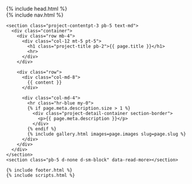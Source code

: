 <!doctype html>
<!--[if lt IE 7]><html class="no-js lt-ie9 lt-ie8 lt-ie7" lang="{{ page.lang | default: site.lang | default: "en" }}"> <![endif]-->
<!--[if IE 7]><html class="no-js lt-ie9 lt-ie8" lang="{{ page.lang | default: site.lang | default: "en" }}"> <![endif]-->
<!--[if IE 8]><html class="no-js lt-ie9" lang="{{ page.lang | default: site.lang | default: "en" }}"> <![endif]-->
<!--[if gt IE 8]><!-->
<html class="no-js" lang="{{ page.lang | default: site.lang | default: 'en' }}">
<!--<![endif]-->
{% include head.html %}

<body class="{{ page.class }}">
  <div class="main-layout">
    {% include nav.html %}

    <section class="project-contentpt-3 pb-5 text-md">
      <div class="container">
        <div class="row mb-4">
          <div class="col-12 mt-5 pt-5">
            <h1 class="project-title pb-2">{{ page.title }}</h1>
            <hr>
          </div>
        </div>

        <div class="row">
          <div class="col-md-8">
            {{ content }}
          </div>

          <div class="col-md-4">
            <hr class="hr-blue my-0">
            {% if page.meta.description.size > 1 %}
              <div class="project-detail-container section-border">
                <p>{{ page.meta.description }}</p>
              </div>
            {% endif %}
            {% include gallery.html images=page.images slug=page.slug %}
          </div>
        </div>
      </div>
    </section>
    <section class="pb-5 d-none d-sm-block" data-read-more></section>

    {% include footer.html %}
    {% include scripts.html %}
  </div>
</body>
</html>
